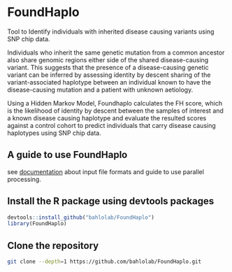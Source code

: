 # FoundHaplo

Tool to Identify individuals with inherited disease causing variants using SNP chip data.

Individuals who inherit the same genetic mutation from a common ancestor also share genomic regions either side of the shared disease-causing variant. This suggests that the presence of a disease-causing genetic variant can be inferred by assessing identity by descent sharing of the variant-associated haplotype between an individual known to have the disease-causing mutation and a patient with unknown aetiology. 

Using a Hidden Markov Model, Foundhaplo calculates the FH score, which is the likelihood of identity by descent between the samples of interest and a known disease causing haplotype and evaluate the resulted scores against a control cohort to predict individuals that carry disease causing haplotypes using SNP chip data. 

## A guide to use FoundHaplo

see [documentation](https://github.com/bahlolab/FoundHaplo/blob/main/Documentation/Guide%20to%20run%20FoundHaplo.md) about input file formats and guide to use parallel processing.


## Install the R package using devtools packages

```R
devtools::install_github("bahlolab/FoundHaplo")
library(FoundHaplo)
```

## Clone the repository
```bash
git clone --depth=1 https://github.com/bahlolab/FoundHaplo.git
```
